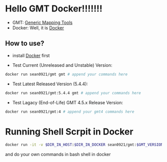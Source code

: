 # Hello GMT Docker!!!!!!!

* GMT: [Generic Mapping Tools](https://www.soest.hawaii.edu/gmt/)
* Docker: Well, it is [Docker](https://docs.docker.com)

## How to use?

* install [Docker](https://docs.docker.com) first

* Test Current (Unreleased and Unstable) Version:
```sh
docker run sean0921/gmt gmt # append your commands here
```

* Test Latest Released Version (5.4.4):
```sh
docker run sean0921/gmt:5.4.4 gmt # append your commands here
```

* Test Lagacy (End-of-Life) GMT 4.5.x Release Version:
```sh
docker run sean0921/gmt:4 # append your gmt4 commands here
```

# Running Shell Scrpit in Docker
```sh
docker run -it -v $DIR_IN_HOST:$DIR_IN_DOCKER sean0921/gmt:$GMT_VERSION /bin/bash
```
and do your own commands in bash shell in docker
